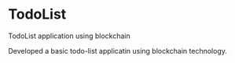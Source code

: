 # TodoList
TodoList application using blockchain 

Developed a basic todo-list applicatin using blockchain technology.

